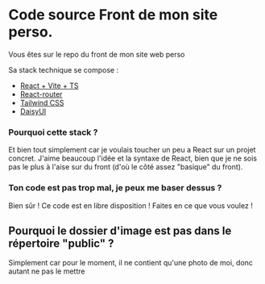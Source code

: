 # Code source Front de mon site perso.

Vous êtes sur le repo du front de mon site web perso

Sa stack technique se compose :
- [React + Vite + TS](https://vitejs.dev/)
- [React-router](https://reactrouter.com/en/main)
- [Tailwind CSS](https://tailwindcss.com/)
- [DaisyUI](https://daisyui.com/)

### Pourquoi cette stack ?

Et bien tout simplement car je voulais toucher un peu a React sur un projet concret. 
J'aime beaucoup l'idée et la syntaxe de React, bien que je ne sois pas le plus à l'aise sur du front (d'où le côté assez "basique" du front).

### Ton code est pas trop mal, je peux me baser dessus ?
Bien sûr ! Ce code est en libre disposition ! Faites en ce que vous voulez ! 

## Pourquoi le dossier d'image est pas dans le répertoire "public" ?
Simplement car pour le moment, il ne contient qu'une photo de moi, donc autant ne pas le mettre 